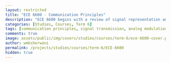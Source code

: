 ```yaml
---
layout: restricted
title: "ECE 6600 - Communication Principles"
description: "ECE 6600 begins with a review of signal representation and analysis and includes distortionless signal transmission, analog modulation (AM, FM, and PM), super-heterodyne receiver, sampling theorem, pulse amplitude modulation (PAM), pulse code modulation (PCM), and delta modulation."
categories: [Studies, Courses, Term 6]
tags: [communication principles, signal transmission, analog modulation, sampling theorem, pam, pcm, delta modulation]
comments: true
image: assets/public/img/covers/studies/courses/term-6/ece-6600-cover.png
author: wmksherwani
permalink: /projects/studies/courses/term-6/ECE-6600
hidden: true
---
```

